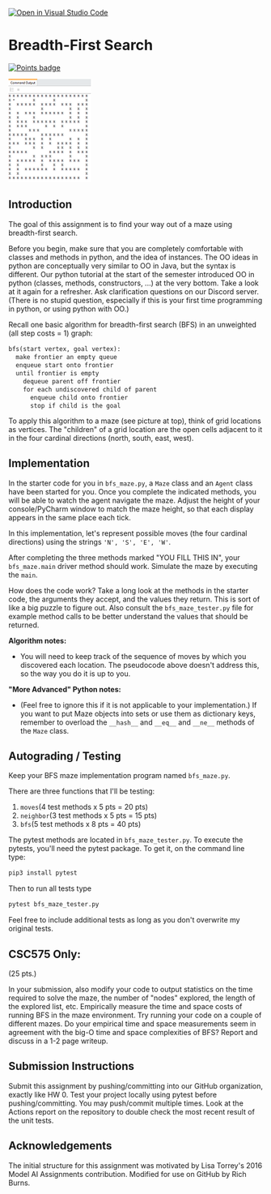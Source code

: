 [![Open in Visual Studio Code](https://classroom.github.com/assets/open-in-vscode-c66648af7eb3fe8bc4f294546bfd86ef473780cde1dea487d3c4ff354943c9ae.svg)](https://classroom.github.com/online_ide?assignment_repo_id=10076093&assignment_repo_type=AssignmentRepo)
# Breadth-First Search

[![Points badge](../../blob/badges/.github/badges/points.svg)](../../actions)


![](maze.png)

## Introduction

The goal of this assignment is to find your way out of a maze using breadth-first search.

Before you begin, make sure that you are completely comfortable with classes and methods in python, 
and the idea of instances. The OO ideas in python are conceptually very similar to OO in Java, but the 
syntax is different. Our python tutorial at the start of the semester introduced OO in python (classes, methods, 
constructors, ...) at the very bottom. Take a look at it again for a refresher. Ask clarification questions 
on our Discord server. (There is no stupid question, especially if this is your first time programming in python, 
or using python with OO.)

Recall one basic algorithm for breadth-first search (BFS) in an unweighted (all step costs = 1) graph:

```
bfs(start vertex, goal vertex):
  make frontier an empty queue
  enqueue start onto frontier
  until frontier is empty
    dequeue parent off frontier
    for each undiscovered child of parent
      enqueue child onto frontier
      stop if child is the goal
```

To apply this algorithm to a maze (see picture at top), 
think of grid locations as vertices. The "children" of a grid location are the open cells adjacent to it 
in the four cardinal directions (north, south, east, west).

## Implementation

In the starter code for you in `bfs_maze.py`, a `Maze` class and an `Agent` class have been started for you. 
Once you complete the indicated methods, you will be able to watch the agent navigate the maze. 
Adjust the height of your console/PyCharm window to match the maze height, 
so that each display appears in the same place each tick.

In this implementation, let's represent possible moves (the four cardinal directions) 
using the strings `'N', 'S', 'E', 'W'`.

After completing the three methods marked "YOU FILL THIS IN", your `bfs_maze.main` driver method 
should work. Simulate the maze by executing the `main`.

How does the code work? Take a long look at the methods in the starter code, the arguments they accept, 
and the values they return. This is sort of like a big puzzle to figure out. Also consult the 
`bfs_maze_tester.py` file for example method calls to be better understand the values that should be 
returned.

**Algorithm notes:**

- You will need to keep track of the sequence of moves by which you discovered each location. 
  The pseudocode above doesn't address this, so the way you do it is up to you.

**"More Advanced" Python notes:**

- (Feel free to ignore this if it is not applicable to your implementation.) 
  If you want to put Maze objects into sets or use them as dictionary keys, 
  remember to overload the `__hash__` and `__eq__` and `__ne__` methods of the `Maze` class.

## Autograding / Testing

Keep your BFS maze implementation program named `bfs_maze.py`. 

There are three functions that I'll be testing:

1. `moves`(4 test methods x 5 pts = 20 pts)
2. `neighbor`(3 test methods x 5 pts = 15 pts)
3. `bfs`(5 test methods x 8 pts = 40 pts)

The pytest methods are located in `bfs_maze_tester.py`. To execute the pytests, you'll need the pytest package. To get it, on the command line type:

```bash
pip3 install pytest
```

Then to run all tests type 

```bash
pytest bfs_maze_tester.py
```

Feel free to include additional tests as long as you don't overwrite my original tests.

## CSC575 Only:

(25 pts.)

In your submission, also modify your code to output statistics on the time required to solve the maze, 
the number of "nodes" explored, the length of the explored list, etc. 
Empirically measure the time and space costs of running BFS in the maze environment. 
Try running your code on a couple of different mazes. Do your empirical time and space measurements 
seem in agreement with the big-O time and space complexities of BFS? Report and discuss in a 1-2 page writeup.


## Submission Instructions

Submit this assignment by pushing/committing into our GitHub organization, exactly like HW 0. 
Test your project locally 
using pytest before pushing/committing. You may push/commit multiple times. Look at the Actions report on the 
repository to double check the most recent result of the unit tests.


## Acknowledgements

The initial structure for this assignment was motivated by Lisa Torrey's 2016 Model AI Assignments contribution.
Modified for use on GitHub by Rich Burns. 
